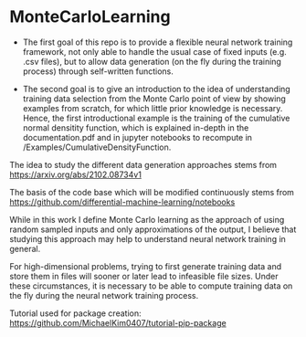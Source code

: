 # MonteCarloLearning

- The first goal of this repo is to provide a flexible neural network training framework, not only able to handle the usual case of fixed inputs (e.g. .csv files), but to allow data generation (on the fly during the training process) through self-written functions. 

- The second goal is to give an introduction to the idea of understanding training data selection from the Monte Carlo point of view by showing examples from scratch, for which little prior knowledge is necessary. Hence, the first introductional example is the training of the cumulative normal densitity function, which is explained in-depth in the documentation.pdf and in jupyter notebooks to recompute in /Examples/CumulativeDensityFunction.

The idea to study the different data generation approaches stems from
https://arxiv.org/abs/2102.08734v1

The basis of the code base which will be modified continuously stems from
https://github.com/differential-machine-learning/notebooks

While in this work I define Monte Carlo learning as the approach of using random sampled inputs and only approximations of the output, I believe that studying this approach may help to understand neural network training in general.

For high-dimensional problems, trying to first generate training data and store them in files will sooner or later lead to infeasible file sizes. Under these circumstances, it is necessary to be able to compute training data on the fly during the neural network training process.


Tutorial used for package creation:
https://github.com/MichaelKim0407/tutorial-pip-package